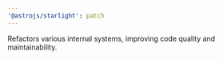 ```yaml
---
'@astrojs/starlight': patch
---
```


Refactors various internal systems, improving code quality and maintainability.
